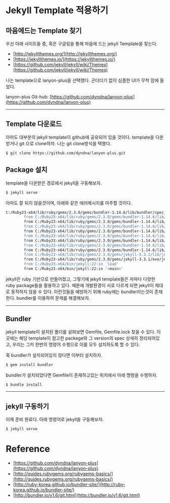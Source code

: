 # Jekyll Template 적용하기

## 마음에드는 Template 찾기

우선 아래 사이트들 중, 혹은 구글링을 통해 마음에 드는 jekyll Template을 찾는다.
- [http://jekyllthemes.org/](http://jekyllthemes.org/)
- [https://jekyllthemes.io/](https://jekyllthemes.io/)
- [https://github.com/jekyll/jekyll/wiki/Themes](https://github.com/jekyll/jekyll/wiki/Themes)

나는 template으로 lanyon-plus을 선택했다. 군더더기 없이 심플한 UI가 무척 맘에 들었다.

lanyon-plus Git-hub: [https://github.com/dyndna/lanyon-plus](https://github.com/dyndna/lanyon-plus)

--- 

## Template 다운로드
아마도 대부분의 jekyll template이 github에 공유되어 있을 것이다.
template을 다운받거나 git 으로 clone하자. 나는 git clone방식을 택했다.

```
$ git clone https://github.com/dyndna/lanyon-plus.git
```

## Package 설치
template을 다운받은 경로에서 jekyll을 구동해보자. 

```bash
$ jekyll serve
```

아마도 잘 되지 않을것이며, 아래와 같은 에러메시지를 마주할 것이다.

```bash
C:/Ruby23-x64/lib/ruby/gems/2.3.0/gems/bundler-1.14.6/lib/bundler/spec_set.rb:87:in `block in materialize': Could not find i18n-0.7.0 in any of the sources (Bundler::GemNotFound)
        from C:/Ruby23-x64/lib/ruby/gems/2.3.0/gems/bundler-1.14.6/lib/bundler/spec_set.rb:80:in `map!'
        from C:/Ruby23-x64/lib/ruby/gems/2.3.0/gems/bundler-1.14.6/lib/bundler/spec_set.rb:80:in `materialize'
        from C:/Ruby23-x64/lib/ruby/gems/2.3.0/gems/bundler-1.14.6/lib/bundler/definition.rb:176:in `specs'
        from C:/Ruby23-x64/lib/ruby/gems/2.3.0/gems/bundler-1.14.6/lib/bundler/definition.rb:235:in `specs_for'
        from C:/Ruby23-x64/lib/ruby/gems/2.3.0/gems/bundler-1.14.6/lib/bundler/definition.rb:224:in `requested_specs'
        from C:/Ruby23-x64/lib/ruby/gems/2.3.0/gems/bundler-1.14.6/lib/bundler/runtime.rb:118:in `block in definition_method'
        from C:/Ruby23-x64/lib/ruby/gems/2.3.0/gems/bundler-1.14.6/lib/bundler/runtime.rb:19:in `setup'
        from C:/Ruby23-x64/lib/ruby/gems/2.3.0/gems/bundler-1.14.6/lib/bundler.rb:100:in `setup'
        from C:/Ruby23-x64/lib/ruby/gems/2.3.0/gems/jekyll-3.3.1/lib/jekyll/plugin_manager.rb:36:in `require_from_bundler'
        from C:/Ruby23-x64/lib/ruby/gems/2.3.0/gems/jekyll-3.3.1/exe/jekyll:9:in `<top (required)>'
        from C:/Ruby23-x64/bin/jekyll:22:in `load'
        from C:/Ruby23-x64/bin/jekyll:22:in `<main>'
```

jekyll은 ruby 기반으로 만들어졌고, 그렇기에 jekyll template들은 저마다 다양한 ruby package들을 활용하고 있다. 때문에 개발환경이 서로 다르게 되면 jekyll이 제대로 동작하지 않을 수 있다. 이런것들을 예방하기 위해 ruby에는 bundler라는것이 존재한다.
bundler를 이용하여 문제를 해결해보자.

---

## Bundler
jekyll template이 설치된 폴더를 살펴보면 Gemfile, Gemfile.lock 찾을 수 있다. 이곳에는 해당 template이 참고한 packege와 그 version의 spec 상세히 정리되어있고, 우리는 그저 한번의 명령어 수행으로 이를 모두 설치하도록 할 수 있다.

혹 bundler가 설치되어있지 않다면 이부터 설치하자.

```bash
$ gem install bundler
```

bundler가 설치되었다면 Gemfile이 존재하고있는 위치에서 아래 명령을 수행하자.

```bash
$ bundle install
```

---

## jekyll 구동하기
이제 준비 완료다. 아래 명령어로 jekyll을 구동해보자.

```
$ jekyll serve
```

# Reference
- [https://github.com/dyndna/lanyon-plus](https://github.com/dyndna/lanyon-plus)
- [http://guides.rubygems.org/rubygems-basics/](http://guides.rubygems.org/rubygems-basics/)
- [http://ruby-korea.github.io/bundler-site/](http://ruby-korea.github.io/bundler-site/)
- [http://bundler.io/v1.6/git.html](http://bundler.io/v1.6/git.html)
